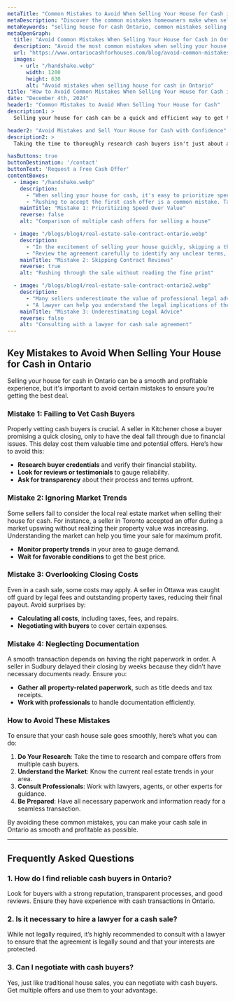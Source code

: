 ```yaml
---
metaTitle: "Common Mistakes to Avoid When Selling Your House for Cash in Ontario"
metaDescription: "Discover the common mistakes homeowners make when selling their house for cash in Ontario and learn how to avoid them for a smoother, faster sale."
metaKeywords: "selling house for cash Ontario, common mistakes selling house for cash, avoid mistakes cash house sale, sell house fast Ontario,ontario cash fo, ontario cash for houses, sell house cash fast ontario,"
metaOpenGraph:
  title: "Avoid Common Mistakes When Selling Your House for Cash in Ontario"
  description: "Avoid the most common mistakes when selling your house for cash in Ontario. Learn essential tips to ensure a fast, smooth, and profitable sale."
  url: "https://www.ontariocashforhouses.com/blog/avoid-common-mistakes-selling-house-cash-ontario"
  images:
    - url: "/handshake.webp"
      width: 1200
      height: 630
      alt: "Avoid mistakes when selling house for cash in Ontario"
title: "How to Avoid Common Mistakes When Selling Your House for Cash in Ontario"
date: "December 4th, 2024"
header1: "Common Mistakes to Avoid When Selling Your House for Cash"
description1: >
  Selling your house for cash can be a quick and efficient way to get the best value for your property, but it's important to avoid common mistakes during the process. Whether you're looking to sell your house quickly or simply want to skip the hassle of traditional real estate transactions, knowing what to watch out for can make all the difference. In this article, we’ll explore the most common mistakes homeowners make when selling for cash in Ontario and provide tips on how to avoid them.

header2: "Avoid Mistakes and Sell Your House for Cash with Confidence"
description2: >
  Taking the time to thoroughly research cash buyers isn't just about avoiding scams—it's about ensuring you're working with someone who values your property as much as you do. A reputable buyer will provide transparency, a fair offer, and a seamless process, helping you move forward with confidence and peace of mind. Remember, selling your house is a major decision, and partnering with the right buyer can make all the difference in turning this transition into a positive experience.

hasButtons: true
buttonDestination: '/contact'
buttonText: 'Request a Free Cash Offer'
contentBoxes:
  - image: "/handshake.webp"
    description: 
      - "When selling your house for cash, it's easy to prioritize speed over value. However, you might leave money on the table if you don’t take the time to compare offers. One seller in Mississauga accepted the first offer they received but later learned they could have gotten 15% more by waiting for other buyers. Patience and comparison can pay off."
      - "Rushing to accept the first cash offer is a common mistake. Take your time to explore multiple options and ensure the offer reflects your house's true value."
    mainTitle: "Mistake 1: Prioritizing Speed Over Value"
    reverse: false
    alt: "Comparison of multiple cash offers for selling a house"

  - image: "/blogs/blog4/real-estate-sale-contract-ontario.webp"
    description: 
      - "In the excitement of selling your house quickly, skipping a thorough contract review can lead to surprises like hidden fees or unexpected clauses. For instance, a seller in Brampton was shocked to find a clause that reduced their payout due to post-sale repairs. Understanding the fine print can save you from unnecessary stress and losses."
      - "Review the agreement carefully to identify any unclear terms, hidden fees, or contingencies that could impact your payout or timeline."
    mainTitle: "Mistake 2: Skipping Contract Reviews"
    reverse: true
    alt: "Rushing through the sale without reading the fine print"

  - image: "/blogs/blog4/real-estate-sale-contract-ontario2.webp"
    description: 
      - "Many sellers underestimate the value of professional legal advice during a cash sale. A family in Hamilton skipped consulting a lawyer and ended up liable for unpaid property taxes they thought were covered in the agreement. Legal guidance ensures you avoid costly mistakes."
      - "A lawyer can help you understand the legal implications of the sale agreement and ensure you’re protected from unexpected liabilities."
    mainTitle: "Mistake 3: Underestimating Legal Advice"
    reverse: false
    alt: "Consulting with a lawyer for cash sale agreement"
---
```


## **Key Mistakes to Avoid When Selling Your House for Cash in Ontario**

Selling your house for cash in Ontario can be a smooth and profitable experience, but it's important to avoid certain mistakes to ensure you’re getting the best deal.

### **Mistake 1: Failing to Vet Cash Buyers**
Properly vetting cash buyers is crucial. A seller in Kitchener chose a buyer promising a quick closing, only to have the deal fall through due to financial issues. This delay cost them valuable time and potential offers. Here’s how to avoid this:

- **Research buyer credentials** and verify their financial stability.
- **Look for reviews or testimonials** to gauge reliability.
- **Ask for transparency** about their process and terms upfront.

### **Mistake 2: Ignoring Market Trends**
Some sellers fail to consider the local real estate market when selling their house for cash. For instance, a seller in Toronto accepted an offer during a market upswing without realizing their property value was increasing. Understanding the market can help you time your sale for maximum profit. 

- **Monitor property trends** in your area to gauge demand.
- **Wait for favorable conditions** to get the best price.

### **Mistake 3: Overlooking Closing Costs**
Even in a cash sale, some costs may apply. A seller in Ottawa was caught off guard by legal fees and outstanding property taxes, reducing their final payout. Avoid surprises by:

- **Calculating all costs**, including taxes, fees, and repairs.
- **Negotiating with buyers** to cover certain expenses.

### **Mistake 4: Neglecting Documentation**
A smooth transaction depends on having the right paperwork in order. A seller in Sudbury delayed their closing by weeks because they didn’t have necessary documents ready. Ensure you:

- **Gather all property-related paperwork**, such as title deeds and tax receipts.
- **Work with professionals** to handle documentation efficiently.

### **How to Avoid These Mistakes**

To ensure that your cash house sale goes smoothly, here’s what you can do:

1. **Do Your Research**: Take the time to research and compare offers from multiple cash buyers.
2. **Understand the Market**: Know the current real estate trends in your area.
3. **Consult Professionals**: Work with lawyers, agents, or other experts for guidance.
4. **Be Prepared**: Have all necessary paperwork and information ready for a seamless transaction.

By avoiding these common mistakes, you can make your cash sale in Ontario as smooth and profitable as possible.

---

## **Frequently Asked Questions**

### **1. How do I find reliable cash buyers in Ontario?**
Look for buyers with a strong reputation, transparent processes, and good reviews. Ensure they have experience with cash transactions in Ontario.

### **2. Is it necessary to hire a lawyer for a cash sale?**
While not legally required, it’s highly recommended to consult with a lawyer to ensure that the agreement is legally sound and that your interests are protected.

### **3. Can I negotiate with cash buyers?**
Yes, just like traditional house sales, you can negotiate with cash buyers. Get multiple offers and use them to your advantage.
